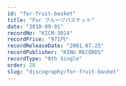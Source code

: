 ```yaml
---
id: "for-fruit-basket"
title: "For フルーツバスケット"
date: "2010-09-01"
recordNo: "KICM-3014"
recordPrice: "971円"
recordReleaseDate: "2001.07.25"
recordPublisher: "KING RECORDS"
recordType: "8th Single"
order: 28
slug: "discography/for-fruit-basket"
---
```



